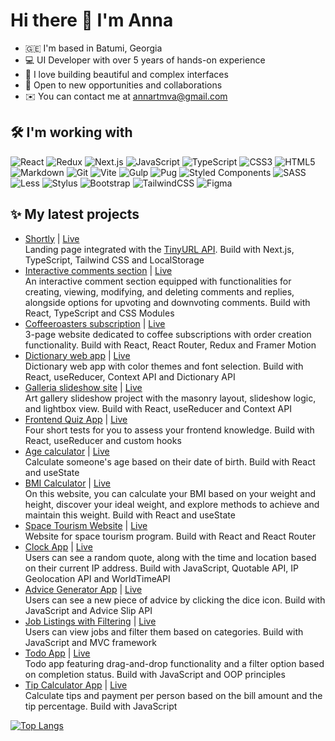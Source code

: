 # Hi there 👋 I'm Anna

- 🇬🇪 I'm based in Batumi, Georgia
- 💻 UI Developer with over 5 years of hands-on experience
- 💖 I love building beautiful and complex interfaces
- 👀 Open to new opportunities and collaborations
- ✉️  You can contact me at [annartmva@gmail.com](mailto:annartmva@gmail.com)

## 🛠️ I'm working with

![React](https://img.shields.io/badge/react-%2320232a.svg?style=for-the-badge&logo=react&logoColor=%2361DAFB)
![Redux](https://img.shields.io/badge/redux-%23593d88.svg?style=for-the-badge&logo=redux&logoColor=white)
![Next.js](https://img.shields.io/badge/next.js-000000?style=for-the-badge&logo=nextdotjs&logoColor=white)
![JavaScript](https://img.shields.io/badge/javascript-%23323330.svg?style=for-the-badge&logo=javascript&logoColor=%23F7DF1E)
![TypeScript](https://img.shields.io/badge/typescript-%23007ACC.svg?style=for-the-badge&logo=typescript&logoColor=white)
![CSS3](https://img.shields.io/badge/css3-%231572B6.svg?style=for-the-badge&logo=css3&logoColor=white)
![HTML5](https://img.shields.io/badge/html5-%23E34F26.svg?style=for-the-badge&logo=html5&logoColor=white)
![Markdown](https://img.shields.io/badge/markdown-%23000000.svg?style=for-the-badge&logo=markdown&logoColor=white)
![Git](https://img.shields.io/badge/git-%23F05033.svg?style=for-the-badge&logo=git&logoColor=white)
![Vite](https://img.shields.io/badge/vite-%23646CFF.svg?style=for-the-badge&logo=vite&logoColor=white)
![Gulp](https://img.shields.io/badge/GULP-%23CF4647.svg?style=for-the-badge&logo=gulp&logoColor=white)
![Pug](https://img.shields.io/badge/Pug-FFF?style=for-the-badge&logo=pug&logoColor=A86454)
![Styled Components](https://img.shields.io/badge/styled--components-DB7093?style=for-the-badge&logo=styled-components&logoColor=white)
![SASS](https://img.shields.io/badge/SASS-hotpink.svg?style=for-the-badge&logo=SASS&logoColor=white)
![Less](https://img.shields.io/badge/less-2B4C80?style=for-the-badge&logo=less&logoColor=white)
![Stylus](https://img.shields.io/badge/stylus-%23ff6347.svg?style=for-the-badge&logo=stylus&logoColor=white)
![Bootstrap](https://img.shields.io/badge/bootstrap-%238511FA.svg?style=for-the-badge&logo=bootstrap&logoColor=white)
![TailwindCSS](https://img.shields.io/badge/tailwindcss-%2338B2AC.svg?style=for-the-badge&logo=tailwind-css&logoColor=white)
![Figma](https://img.shields.io/badge/figma-%23F24E1E.svg?style=for-the-badge&logo=figma&logoColor=white)

## ✨ My latest projects

- [Shortly](https://github.com/annaindistress/frontend-mentor-shortly) | [Live](https://frontend-mentor-shortly-kappa.vercel.app/)
  <br />
  Landing page integrated with the [TinyURL API](https://tinyurl.com/app). Build with Next.js, TypeScript, Tailwind CSS and LocalStorage
- [Interactive comments section](https://github.com/annaindistress/frontend-mentor-interactive-comments-section) | [Live](https://annaindistress.github.io/frontend-mentor-interactive-comments-section/)
  <br />
  An interactive comment section equipped with functionalities for creating, viewing, modifying, and deleting comments and replies, alongside options for upvoting and downvoting comments. Build with React, TypeScript and CSS Modules
- [Coffeeroasters subscription](https://github.com/annaindistress/frontend-mentor-coffeeroasters-subscription) | [Live](https://annaindistress.github.io/frontend-mentor-coffeeroasters-subscription/)
  <br />
  3-page website dedicated to coffee subscriptions with order creation functionality. Build with React, React Router, Redux and Framer Motion
- [Dictionary web app](https://github.com/annaindistress/frontend-mentor-dictionary-web-app) | [Live](https://annaindistress.github.io/frontend-mentor-dictionary-web-app/)
  <br />
  Dictionary web app with color themes and font selection. Build with React, useReducer, Context API and Dictionary API
- [Galleria slideshow site](https://github.com/annaindistress/frontend-mentor-galleria-slideshow) | [Live](https://annaindistress.github.io/frontend-mentor-galleria-slideshow/)
  <br />
  Art gallery slideshow project with the masonry layout, slideshow logic, and lightbox view. Build with React, useReducer and Context API
- [Frontend Quiz App](https://github.com/annaindistress/frontend-mentor-frontend-quiz-app) | [Live](https://annaindistress.github.io/frontend-mentor-frontend-quiz-app/)
  <br />
  Four short tests for you to assess your frontend knowledge. Build with React, useReducer and custom hooks
- [Age calculator](https://github.com/annaindistress/frontend-mentor-age-calculator) | [Live](https://annaindistress.github.io/frontend-mentor-age-calculator/)
  <br />
  Calculate someone's age based on their date of birth. Build with React and useState
- [BMI Calculator](https://github.com/annaindistress/frontend-mentor-bmi-calculator) | [Live](https://annaindistress.github.io/frontend-mentor-bmi-calculator/)
  <br />
  On this website, you can calculate your BMI based on your weight and height, discover your ideal weight, and explore methods to achieve and maintain this weight. Build with React and useState
- [Space Tourism Website](https://github.com/annaindistress/frontend-mentor-space-tourism-website) | [Live](https://annaindistress.github.io/frontend-mentor-space-tourism-website/)
  <br />
  Website for space tourism program. Build with React and React Router
- [Clock App](https://github.com/annaindistress/frontend-mentor-clock-app) | [Live](https://annaindistress.github.io/frontend-mentor-clock-app/)
  <br />
  Users can see a random quote, along with the time and location based on their current IP address. Build with JavaScript, Quotable API, IP Geolocation API and WorldTimeAPI
- [Advice Generator App](https://github.com/annaindistress/frontend-mentor-advice-generator-app) | [Live](https://annaindistress.github.io/frontend-mentor-advice-generator-app/)
  <br />
  Users can see a new piece of advice by clicking the dice icon. Build with JavaScript and Advice Slip API
- [Job Listings with Filtering](https://github.com/annaindistress/frontend-mentor-job-listings) | [Live](https://annaindistress.github.io/frontend-mentor-job-listings/)
  <br />
  Users can view jobs and filter them based on categories. Build with JavaScript and MVC framework
- [Todo App](https://github.com/annaindistress/frontend-mentor-todo-app) | [Live](https://annaindistress.github.io/frontend-mentor-todo-app/)
  <br />
  Todo app featuring drag-and-drop functionality and a filter option based on completion status. Build with JavaScript and OOP principles
- [Tip Calculator App](https://github.com/annaindistress/frontend-mentor-tip-calculator-app) | [Live](https://annaindistress.github.io/frontend-mentor-tip-calculator-app/)
  <br />
  Calculate tips and payment per person based on the bill amount and the tip percentage. Build with JavaScript

[![Top Langs](https://github-readme-stats.vercel.app/api/top-langs/?username=annaindistress)](https://github.com/anuraghazra/github-readme-stats)

